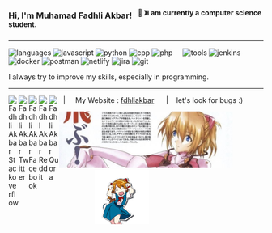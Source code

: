 ### Hi, I'm Muhamad Fadhli Akbar! &nbsp;&nbsp;<sup>👾 &#12299;I am currently a computer science student.</sup>

---

![languages](https://img.shields.io/static/v1?label=&message=Languages:&color=111&style=flat-square)
![javascript](https://img.shields.io/static/v1?logo=javascript&label=&message=Javascript&color=36465D&logoColor=AAA&style=flat-square)
![python](https://img.shields.io/static/v1?logo=python&label=&message=Python&color=36465D&logoColor=AAA&style=flat-square)
![cpp](https://img.shields.io/static/v1?logo=cplusplus&label=&message=CPP&color=36465D&logoColor=AAA&style=flat-square&link=)
![php](https://img.shields.io/static/v1?logo=php&label=&message=PHP&color=36465D&logoColor=AAA&style=flat-square&link=)
&nbsp;&nbsp;&nbsp;
![tools](https://img.shields.io/static/v1?label=&message=Tools:&color=111&style=flat-square)
![jenkins](https://img.shields.io/static/v1?logo=jenkins&label=&message=jenkins&color=36465D&logoColor=AAA&style=flat-square)
![docker](https://img.shields.io/static/v1?logo=docker&label=&message=Docker&color=36465D&logoColor=AAA&style=flat-square)
![postman](https://img.shields.io/static/v1?logo=postman&label=&message=Postman&color=36465D&logoColor=AAA&style=flat-square)
![netlify](https://img.shields.io/static/v1?logo=netlify&label=&message=Netlify&color=36465D&logoColor=AAA&style=flat-square)
![jira](https://img.shields.io/static/v1?logo=jira&label=&message=Jira&color=36465D&logoColor=AAA&style=flat-square)
![git](https://img.shields.io/static/v1?logo=git&label=&message=Git&color=36465D&logoColor=AAA&style=flat-square)
&nbsp;&nbsp;&nbsp;

<!-- ![github](https://img.shields.io/static/v1?label=&message=d&color=111&style=flat-square)
![github](https://img.shields.io/static/v1?logo=github&label=&message=github&color=111&logoColor=fff&style=flat-square) -->

I always try to improve my skills, especially in programming.

---

<a href="">
  <img align="left" alt="Fadhli Akbar Stackoverflow" width="20px" src="https://simpleicons.now.sh/stackoverflow/495f7e" />
</a>
<a href="https://twitter.com/Aozorasama1">
  <img align="left" alt="Fadhli Akbar Twitter" width="20px" src="https://simpleicons.now.sh/twitter/495f7e" />
</a>
<a href="https://www.facebook.com/fdhliakbar/">
  <img align="left" alt="Fadhli Akbar Facebook" width="20px" src="https://simpleicons.now.sh/facebook/495f7e" />
</a>
<a href="https://www.reddit.com/user/Kyoreader">
  <img align="left" alt="Fadhl Akbar Reddit" width="20px" src="https://simpleicons.now.sh/reddit/495f7e" />
</a>
<a href="https://www.quora.com/profile/Fdhliakbar">
  <img align="left" alt="Fadhli Akbar Quora" width="20px" src="https://simpleicons.now.sh/quora/495f7e" />
</a>

&nbsp;&nbsp;| &nbsp;&nbsp;&nbsp; My Website : [fdhliakbar](https://fadhliakbar.netlify.app/) &nbsp;&nbsp;&nbsp;&nbsp;&nbsp;|&nbsp;&nbsp;&nbsp; let's look for bugs :)

<img src="./Assets/banner.jpeg" alt="Asuka langley banner" width="68%"><img src="./Assets/asuka.gif" alt="Asuka gif" height="108px" style="padding-left:70px">
